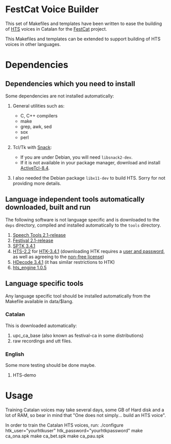 # FestCat Voice Builder

This set of Makefiles and templates have been written to ease the building 
of [HTS](http://hts.sp.nitech.ac.jp/) voices in Catalan for the [FestCat](http://www.talp.cat/festcat) project.

This Makefiles and templates can be extended to support building of HTS voices 
in other languages.

# Dependencies


## Dependencies which you need to install

Some dependencies are not installed automatically:

1. General utilities such as:
   - C, C++ compilers
   - make
   - grep, awk, sed
   - sox
   - perl

2. Tcl/Tk with [Snack](http://www.speech.kth.se/snack/): 
   - If you are under Debian, you will need `libsnack2-dev`.
   - If it is not available in your package manager, download and install [ActiveTcl-8.4](http://www.activestate.com/activetcl/downloads).

3. I also needed the Debian package `libx11-dev` to build HTS. Sorry for not providing more details.

## Language independent tools automatically downloaded, built and run

The following software is not language specific and is downloaded to the `deps` directory, 
compiled and installed automatically to the `tools` directory.

1. [Speech Tools 2.1-release](http://www.cstr.ed.ac.uk/projects/festival/download.html)
2. [Festival 2.1-release](http://www.cstr.ed.ac.uk/projects/festival/download.html)
3. [SPTK 3.4.1](http://sourceforge.net/projects/sp-tk)
4. [HTS-2.2](http://hts.sp.nitech.ac.jp/) for [HTK-3.4.1](http://htk.eng.cam.ac.uk/) (downloading HTK requires a [user and password](http://htk.eng.cam.ac.uk/register.shtml), as well as agreeing to the [non-free license](http://htk.eng.cam.ac.uk/docs/license.shtml))
5. [HDecode 3.4.1](http://htk.eng.cam.ac.uk/) (it has similar restrictions to HTK)
6. [hts_engine 1.0.5](http://sourceforge.net/projects/hts-engine)


## Language specific tools

Any language specific tool should be installed automatically from the Makefile available in
data/$lang.

### Catalan

This is downloaded automatically:

1. upc_ca_base (also known as festival-ca in some distributions)
2. raw recordings and utt files.

### English

Some more testing should be done maybe.

1. HTS-demo

# Usage

Training Catalan voices may take several days, some GB of Hard disk and a lot of RAM,
so bear in mind that "One does not simply... build an HTS voice".

In order to train the Catalan HTS voices, run:
        ./configure htk_user="yourhtkuser" htk_password="yourhtkpassword"
        make ca_ona.spk
        make ca_bet.spk
        make ca_pau.spk


